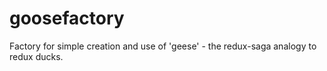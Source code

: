 # goosefactory
Factory for simple creation and use of 'geese' - the redux-saga analogy to redux ducks.
